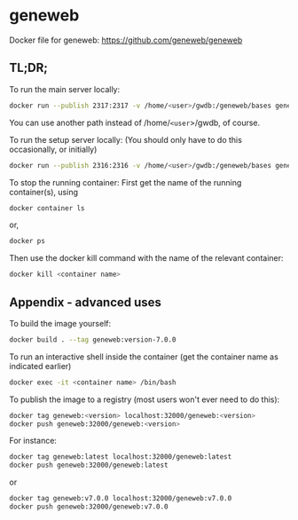 # geneweb
Docker file for geneweb:
https://github.com/geneweb/geneweb


## TL;DR;
To run the main server locally:
``` sh
docker run --publish 2317:2317 -v /home/<user>/gwdb:/geneweb/bases geneweb:version-7.0.0 
```
You can use another path instead of /home/`<user`>/gwdb, of course.

To run the setup server locally:
(You should only have to do this occasionally, or initially)
``` sh
docker run --publish 2316:2316 -v /home/<user>/gwdb:/geneweb/bases geneweb:version-7.0.0 bash -c "/geneweb/run-gwsetup.sh -lang en"
```

To stop the running container:
First get the name of the running container(s), using
``` sh
docker container ls 
```
or,
``` sh
docker ps
```
Then use the docker kill command with the name of the relevant container:
``` sh
docker kill <container name>
```
## Appendix - advanced uses

To build the image yourself:
``` sh
docker build . --tag geneweb:version-7.0.0
```

To run an interactive shell inside the container (get the container name as indicated earlier)
``` sh
docker exec -it <container name> /bin/bash
```

To publish the image to a registry (most users won't ever need to do this):
``` sh
docker tag geneweb:<version> localhost:32000/geneweb:<version>
docker push geneweb:32000/geneweb:<version>
```

For instance:
``` sh
docker tag geneweb:latest localhost:32000/geneweb:latest
docker push geneweb:32000/geneweb:latest
```
or
``` sh
docker tag geneweb:v7.0.0 localhost:32000/geneweb:v7.0.0
docker push geneweb:32000/geneweb:v7.0.0
```

